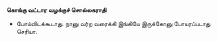 **கொங்கு வட்டார வழக்குச் சொல்லகராதி**
- போய்விடக்கூடாது. நானு வர்ற வரைக்கி இங்கியே இருக்கோனு போயரப்படாது செரியா.

